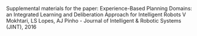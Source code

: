 Supplemental materials for the paper:
Experience-Based Planning Domains: an Integrated Learning and Deliberation Approach for Intelligent Robots
V Mokhtari, LS Lopes, AJ Pinho - Journal of Intelligent & Robotic Systems (JINT), 2016
